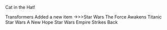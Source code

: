 Cat in the Hat!

Transformers
Added a new item ->>>Star Wars The Force Awakens
Titanic
Star Wars A New Hope
Star Wars Empire Strikes Back
